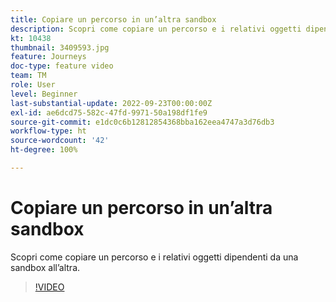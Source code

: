 ```yaml
---
title: Copiare un percorso in un’altra sandbox
description: Scopri come copiare un percorso e i relativi oggetti dipendenti da una sandbox all’altra.
kt: 10438
thumbnail: 3409593.jpg
feature: Journeys
doc-type: feature video
team: TM
role: User
level: Beginner
last-substantial-update: 2022-09-23T00:00:00Z
exl-id: ae6dcd75-582c-47fd-9971-50a198df1fe9
source-git-commit: e1dc0c6b12812854368bba162eea4747a3d76db3
workflow-type: ht
source-wordcount: '42'
ht-degree: 100%

---
```


# Copiare un percorso in un’altra sandbox

Scopri come copiare un percorso e i relativi oggetti dipendenti da una sandbox all’altra.

>[!VIDEO](https://video.tv.adobe.com/v/3409593?quality=12)
